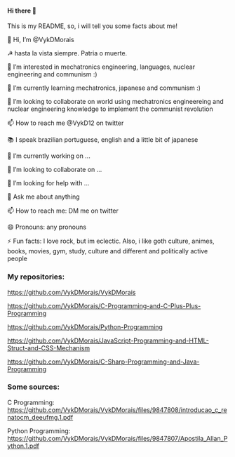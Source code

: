 #### Hi there 👋

This is my README, so, i will tell you some facts about me!

👋 Hi, I’m @VykDMorais

☭ hasta la vista siempre. Patria o muerte.

👀 I’m interested in mechatronics engineering, languages, nuclear engineering and communism :)

🌱 I’m currently learning mechatronics, japanese and communism :)

💞️ I’m looking to collaborate on world using mechatronics engineereing and nuclear engineering knowledge to implement the communist revolution  

📫 How to reach me @VykD12 on twitter

📚 I speak brazilian portuguese, english and a little bit of japanese

🔭 I’m currently working on ...

👯 I’m looking to collaborate on ...

🤔 I’m looking for help with ...

💬 Ask me about anything

📫 How to reach me: DM me on twitter

😄 Pronouns: any pronouns

⚡ Fun facts: I love rock, but im eclectic. Also, i like goth culture, animes, books, movies, gym, study, culture and different and politically active people


### My repositories:
https://github.com/VykDMorais/VykDMorais

https://github.com/VykDMorais/C-Programming-and-C-Plus-Plus-Programming

https://github.com/VykDMorais/Python-Programming

https://github.com/VykDMorais/JavaScript-Programming-and-HTML-Struct-and-CSS-Mechanism

https://github.com/VykDMorais/C-Sharp-Programming-and-Java-Programming

### Some sources:
C Programming: https://github.com/VykDMorais/VykDMorais/files/9847808/introducao_c_renatocm_deeufmg.1.pdf

Python Programming: https://github.com/VykDMorais/VykDMorais/files/9847807/Apostila_Allan_Python.1.pdf
